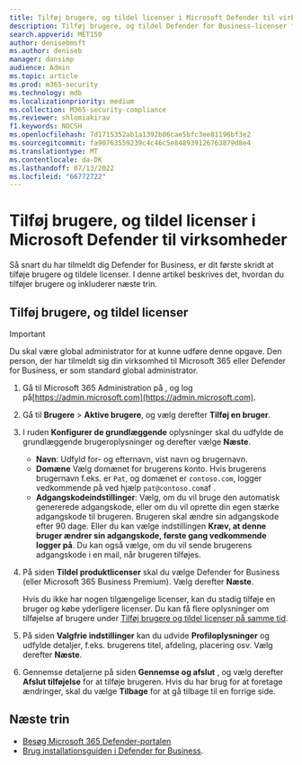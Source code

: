 ```yaml
---
title: Tilføj brugere, og tildel licenser i Microsoft Defender til virksomheder
description: Tilføj brugere, og tildel Defender for Business-licenser for at beskytte deres enheder
search.appverid: MET150
author: denisebmsft
ms.author: deniseb
manager: dansimp
audience: Admin
ms.topic: article
ms.prod: m365-security
ms.technology: mdb
ms.localizationpriority: medium
ms.collection: M365-security-compliance
ms.reviewer: shlomiakirav
f1.keywords: NOCSH
ms.openlocfilehash: 7d1715352ab1a1392b06cae5bfc3ee81196bf3e2
ms.sourcegitcommit: fa90763559239c4c46c5e848939126763879d8e4
ms.translationtype: MT
ms.contentlocale: da-DK
ms.lasthandoff: 07/13/2022
ms.locfileid: "66772722"
---
```

# <a name="add-users-and-assign-licenses-in-microsoft-defender-for-business"></a>Tilføj brugere, og tildel licenser i Microsoft Defender til virksomheder

Så snart du har tilmeldt dig Defender for Business, er dit første skridt at tilføje brugere og tildele licenser. I denne artikel beskrives det, hvordan du tilføjer brugere og inkluderer næste trin.

## <a name="add-users-and-assign-licenses"></a>Tilføj brugere, og tildel licenser

> [!IMPORTANT]
> Du skal være global administrator for at kunne udføre denne opgave.  Den person, der har tilmeldt sig din virksomhed til Microsoft 365 eller Defender for Business, er som standard global administrator.

1. Gå til Microsoft 365 Administration på , og log på[https://admin.microsoft.com](https://admin.microsoft.com).

2. Gå til **Brugere** > **Aktive brugere**, og vælg derefter **Tilføj en bruger**.

3. I ruden **Konfigurer de grundlæggende** oplysninger skal du udfylde de grundlæggende brugeroplysninger og derefter vælge **Næste**.

   - **Navn**: Udfyld for- og efternavn, vist navn og brugernavn.
   - **Domæne** Vælg domænet for brugerens konto. Hvis brugerens brugernavn f.eks. er `Pat`, og domænet er `contoso.com`, logger vedkommende på ved hjælp `pat@contoso.com`af .
   - **Adgangskodeindstillinger**: Vælg, om du vil bruge den automatisk genererede adgangskode, eller om du vil oprette din egen stærke adgangskode til brugeren. Brugeren skal ændre sin adgangskode efter 90 dage. Eller du kan vælge indstillingen **Kræv, at denne bruger ændrer sin adgangskode, første gang vedkommende logger på**. Du kan også vælge, om du vil sende brugerens adgangskode i en mail, når brugeren tilføjes.

4. På siden **Tildel produktlicenser** skal du vælge Defender for Business (eller Microsoft 365 Business Premium). Vælg derefter **Næste**. 

   Hvis du ikke har nogen tilgængelige licenser, kan du stadig tilføje en bruger og købe yderligere licenser. Du kan få flere oplysninger om tilføjelse af brugere under [Tilføj brugere og tildel licenser på samme tid](../../admin/add-users/add-users.md).

5. På siden **Valgfrie indstillinger** kan du udvide **Profiloplysninger** og udfylde detaljer, f.eks. brugerens titel, afdeling, placering osv. Vælg derefter **Næste**.

6. Gennemse detaljerne på siden **Gennemse og afslut** , og vælg derefter **Afslut tilføjelse** for at tilføje brugeren. Hvis du har brug for at foretage ændringer, skal du vælge **Tilbage** for at gå tilbage til en forrige side.

## <a name="next-steps"></a>Næste trin

- [Besøg Microsoft 365 Defender-portalen](mdb-get-started.md)
- [Brug installationsguiden i Defender for Business](mdb-use-wizard.md).